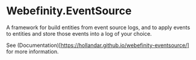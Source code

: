 # Webefinity.EventSource

A framework for build entities from event source logs, and to apply events to entities and store those events into a log of your choice.

See (Documentation)[https://hollandar.github.io/webefinity-eventsource/] for more information.
